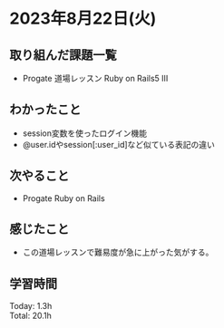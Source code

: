 # 2023年8月22日(火)
## 取り組んだ課題一覧
- Progate 道場レッスン Ruby on Rails5 Ⅲ

## わかったこと
- session変数を使ったログイン機能
- @user.idやsession[:user_id]など似ている表記の違い

## 次やること
- Progate Ruby on Rails

## 感じたこと
- この道場レッスンで難易度が急に上がった気がする。

## 学習時間
Today: 1.3h  
Total: 20.1h
